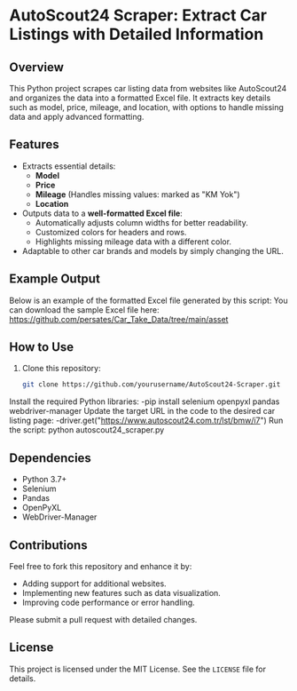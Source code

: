 # AutoScout24 Scraper: Extract Car Listings with Detailed Information
## Overview
This Python project scrapes car listing data from websites like AutoScout24 and organizes the data into a formatted Excel file. It extracts key details such as model, price, mileage, and location, with options to handle missing data and apply advanced formatting.

## Features
- Extracts essential details:
  - **Model**
  - **Price**
  - **Mileage** (Handles missing values: marked as "KM Yok")
  - **Location**
- Outputs data to a **well-formatted Excel file**:
  - Automatically adjusts column widths for better readability.
  - Customized colors for headers and rows.
  - Highlights missing mileage data with a different color.
- Adaptable to other car brands and models by simply changing the URL.
## Example Output
Below is an example of the formatted Excel file generated by this script:
You can download the sample Excel file here: https://github.com/persates/Car_Take_Data/tree/main/asset


## How to Use
1. Clone this repository:
   ```bash
   git clone https://github.com/yourusername/AutoScout24-Scraper.git
  Install the required Python libraries: 
-pip install selenium openpyxl pandas webdriver-manager
Update the target URL in the code to the desired car listing page:
-driver.get("https://www.autoscout24.com.tr/lst/bmw/i7")
Run the script:
python autoscout24_scraper.py

## Dependencies
- Python 3.7+
- Selenium
- Pandas
- OpenPyXL
- WebDriver-Manager
## Contributions
Feel free to fork this repository and enhance it by:
- Adding support for additional websites.
- Implementing new features such as data visualization.
- Improving code performance or error handling.

Please submit a pull request with detailed changes.

## License
This project is licensed under the MIT License. See the `LICENSE` file for details.
